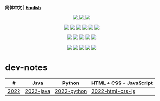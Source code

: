 **简体中文 | [English](./README.md)**

<p align="center">
    <a href="https://github.com/lyzsk/dev-notes/blob/master/LICENSE">
        <img src="https://img.shields.io/github/license/lyzsk/dev-notes.svg?style=plastic&logo=github" />
    </a>
    <a href="https://github.com/lyzsk/dev-notes/members">
        <img src="https://img.shields.io/github/forks/lyzsk/dev-notes.svg?style=plastic&logo=github" />
    </a>
    <a href="https://github.com/lyzsk/dev-notes/stargazers">
        <img src="https://img.shields.io/github/stars/lyzsk/dev-notes.svg?style=plastic&logo=github" />
    </a>
</p>

<p align="center">
    <img src="https://img.shields.io/badge/-Java-3C415C?style=plastic&logo=openjdk&logoColor=FFFFFF" />
    <img src="https://img.shields.io/badge/-Eclipse-3C415C?style=plastic&logo=eclipse&logoColor=FFFFFF" />
    <img src="https://img.shields.io/badge/-IntellijIDEA-3C415C?style=plastic&logo=intellijidea&logoColor=FFFFFF" />
    <img src="https://img.shields.io/badge/-Spring-3C415C?style=plastic&logo=spring&logoColor=6DB33F" />
    <img src="https://img.shields.io/badge/-SpringBoot-3C415C?style=plastic&logo=springboot&logoColor=6DB33F" />
    <img src="https://img.shields.io/badge/-SpringSecurity-3C415C?style=plastic&logo=springsecurity&logoColor=6DB33F" />
</p>

<p align="center">
    <img src="https://img.shields.io/badge/-Python-3C415C?style=plastic&logo=python&logoColor=3776AB">
    <img src="https://img.shields.io/badge/-Pycharm-3C415C?style=plastic&logo=pycharm&logoColor=FFFFFF">
    <img src="https://img.shields.io/badge/-Jupyter-3C415C?style=plastic&logo=jupyter&logoColor=F37626">
    <img src="https://img.shields.io/badge/-PyTorch-3C415C?style=plastic&logo=pytorch&logoColor=EE4C2C">
    <img src="https://img.shields.io/badge/-TensorFlow-3C415C?style=plastic&logo=tensorflow&logoColor=FF6F00">
</p>

<p align="center">
    <img src="https://img.shields.io/badge/-HTML-3C415C?style=plastic&logo=html5&logoColor=E34F26">
    <img src="https://img.shields.io/badge/-CSS-3C415C?style=plastic&logo=css3&logoColor=1572B6">
    <img src="https://img.shields.io/badge/-JavaScript-3C415C?style=plastic&logo=javascript&logoColor=F7DF1E">
    <img src="https://img.shields.io/badge/-VSCode-3C415C?style=plastic&logo=visualstudiocode&logoColor=007ACC">
    <img src="https://img.shields.io/badge/-React-3C415C?style=plastic&logo=react&logoColor=61DAFB">
</p>

# dev-notes

| #                                  | Java                                              | Python                                                  | HTML + CSS + JavaScript                                                  |
| ---------------------------------- | ------------------------------------------------- | ------------------------------------------------------- | ------------------------------------------------------------------------ |
| [2022](./notes/2022/2022-notes.md) | [2022-java](./notes/2022/Java/2022-java-notes.md) | [2022-python](./notes/2022/Python/2022-python-notes.md) | [2022-html-css-js](./notes/2022/HTML-CSS-JavaScript/2022-html-css-js.md) |

